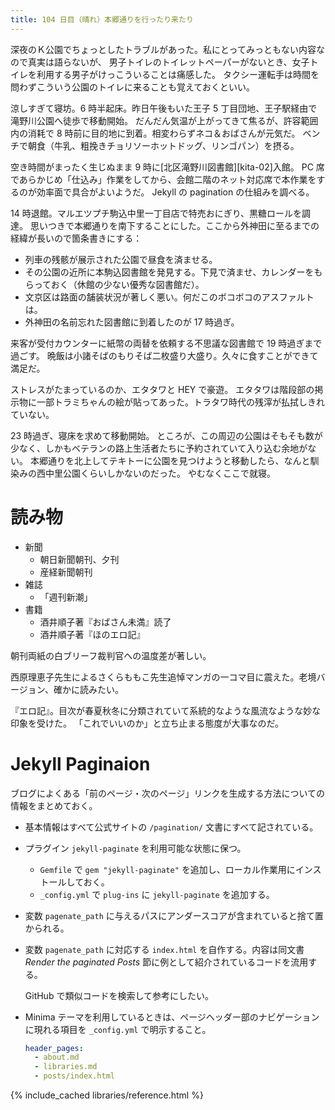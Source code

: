 ```yaml
---
title: 104 日目（晴れ）本郷通りを行ったり来たり
---
```


深夜のＫ公園でちょっとしたトラブルがあった。私にとってみっともない内容なので真実は語らないが、
男子トイレのトイレットペーパーがないとき、女子トイレを利用する男子がけっこういることは痛感した。
タクシー運転手は時間を問わずこういう公園のトイレに来ることも覚えておくといい。

涼しすぎて寝坊。6 時半起床。昨日午後もいた王子 5 丁目団地、王子駅経由で滝野川公園へ徒歩で移動開始。
だんだん気温が上がってきて焦るが、許容範囲内の消耗で 8 時前に目的地に到着。相変わらずネコ＆おばさんが元気だ。
ベンチで朝食（牛乳、粗挽きチョリソーホットドッグ、リンゴパン）を摂る。

空き時間がまったく生じぬまま 9 時に[北区滝野川図書館][kita-02]入館。
PC 席であらかじめ「仕込み」作業をしてから、会館二階のネット対応席で本作業をするのが効率面で具合がよいようだ。
Jekyll の pagination の仕組みを調べる。

14 時退館。マルエツプチ駒込中里一丁目店で特売おにぎり、黒糖ロールを調達。
思いつきで本郷通りを南下することにした。ここから外神田に至るまでの経緯が長いので箇条書きにする：

* 列車の残骸が展示された公園で昼食を済ませる。
* その公園の近所に本駒込図書館を発見する。下見で済ませ、カレンダーをもらっておく（休館の少ない優秀な図書館だ）。
* 文京区は路面の舗装状況が著しく悪い。何だこのボコボコのアスファルトは。
* 外神田の名前忘れた図書館に到着したのが 17 時過ぎ。

来客が受付カウンターに紙幣の両替を依頼する不思議な図書館で 19 時過ぎまで過ごす。
晩飯は小諸そばのもりそば二枚盛り大盛り。久々に食すことができて満足だ。

ストレスがたまっているのか、エタタワと HEY で豪遊。
エタタワは階段部の掲示物に一部トラミちゃんの絵が貼ってあった。トラタワ時代の残滓が払拭しきれていない。

23 時過ぎ、寝床を求めて移動開始。
ところが、この周辺の公園はそもそも数が少なく、しかもベテランの路上生活者たちに予約されていて入り込む余地がない。
本郷通りを北上してテキトーに公園を見つけようと移動したら、なんと馴染みの西中里公園くらいしかないのだった。
やむなくここで就寝。

# 読み物

* 新聞
  * 朝日新聞朝刊、夕刊
  * 産経新聞朝刊
* 雑誌
  * 「週刊新潮」
* 書籍
  * 酒井順子著『おばさん未満』読了
  * 酒井順子著『ほのエロ記』

朝刊両紙の白ブリーフ裁判官への温度差が著しい。

西原理恵子先生によるさくらももこ先生追悼マンガの一コマ目に震えた。老境バージョン、確かに読みたい。

『エロ記』。目次が春夏秋冬に分類されていて系統的なような風流なような妙な印象を受けた。
「これでいいのか」と立ち止まる態度が大事なのだ。

# Jekyll Paginaion

ブログによくある「前のページ・次のページ」リンクを生成する方法についての情報をまとめておく。

* 基本情報はすべて公式サイトの `/pagination/` 文書にすべて記されている。

* プラグイン `jekyll-paginate` を利用可能な状態に保つ。
  * `Gemfile` で `gem "jekyll-paginate"` を追加し、ローカル作業用にインストールしておく。
  * `_config.yml` で `plug-ins` に `jekyll-paginate` を追加する。

* 変数 `pagenate_path` に与えるパスにアンダースコアが含まれていると捨て置かられる。
* 変数 `pagenate_path` に対応する `index.html` を自作する。内容は同文書
  *Render the paginated Posts* 節に例として紹介されているコードを流用する。

  GitHub で類似コードを検索して参考にしたい。

* Minima テーマを利用しているときは、ページヘッダー部のナビゲーションに現れる項目を `_config.yml` で明示すること。

  ```yaml
  header_pages:
    - about.md
    - libraries.md
    - posts/index.html
  ```

{% include_cached libraries/reference.html %}
